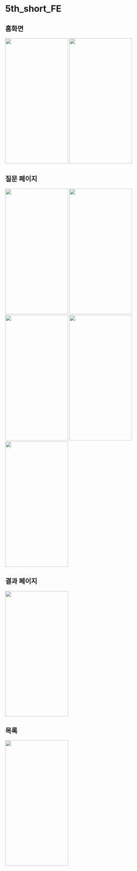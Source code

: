 # 5th_short_FE

## 홈화면
<img src="https://github.com/user-attachments/assets/0a096c86-dbac-4b1f-a41d-05240278669d" width="200" height="400"/>

<img src="https://github.com/user-attachments/assets/426faa66-d260-41e2-b852-c1923dda0aa4" width="200" height="400"/>

## 질문 페이지
<img src="https://github.com/user-attachments/assets/8475d86b-f0db-4ac8-8735-6d125bd3b486" width="200" height="400"/>

<img src="https://github.com/user-attachments/assets/5e784e0d-745f-4741-8cdb-ec7b9067973e" width="200" height="400"/>

<img src="https://github.com/user-attachments/assets/18f9c0e7-6f2f-4c1d-886f-b5c58c46da68" width="200" height="400"/>

<img src="https://github.com/user-attachments/assets/e3258f7b-da39-4ae9-843b-e400345ab1e2" width="200" height="400"/>

<img src="https://github.com/user-attachments/assets/e4262e68-4fe6-4bf0-95a6-91fd3c31c1c2" width="200" height="400"/>

## 결과 페이지
<img src="https://github.com/user-attachments/assets/17fa7eb1-38e6-4fbf-a8be-89e86b57fc76" width="200" height="400"/>

## 목록
<img src="https://github.com/user-attachments/assets/ecc4332b-351f-4f8d-affd-d6e381468f5e" width="200" height="400"/>
